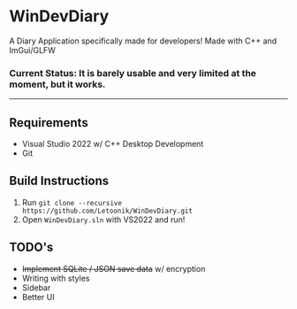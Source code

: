 # WinDevDiary

A Diary Application specifically made for developers! Made with C++ and ImGui/GLFW

### Current Status: It is barely usable and very limited at the moment, but it works.

***

## Requirements
- Visual Studio 2022 w/ C++ Desktop Development
- Git

## Build Instructions

1. Run `git clone --recursive https://github.com/Letoonik/WinDevDiary.git`
3. Open `WinDevDiary.sln` with VS2022 and run!

## TODO's
- ~~Implement SQLite / JSON save data~~ w/ encryption
- Writing with styles
- Sidebar
- Better UI
